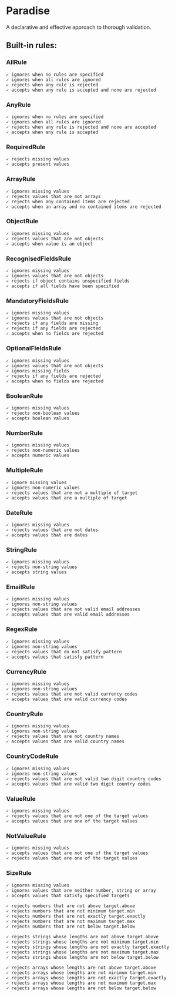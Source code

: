 # Paradise

A declarative and effective approach to thorough validation.

## Built-in rules:

### AllRule
    ✓ ignores when no rules are specified
    ✓ ignores when all rules are ignored
    ✓ rejects when any rule is rejected
    ✓ accepts when any rule is accepted and none are rejected

### AnyRule
    ✓ ignores when no rules are specified
    ✓ ignores when all rules are ignored
    ✓ rejects when any rule is rejected and none are accepted
    ✓ accepts when any rule is accepted

### RequiredRule
    ✓ rejects missing values
    ✓ accepts present values

### ArrayRule
    ✓ ignores missing values
    ✓ rejects values that are not arrays
    ✓ rejects when any contained items are rejected
    ✓ accepts when an array and no contained items are rejected

### ObjectRule
    ✓ ignores missing values
    ✓ rejects values that are not objects
    ✓ accepts when value is an object

### RecognisedFieldsRule
    ✓ ignores missing values
    ✓ ignores values that are not objects
    ✓ rejects if object contains unspecified fields
    ✓ accepts if all fields have been specified

### MandatoryFieldsRule
    ✓ ignores missing values
    ✓ ignores values that are not objects
    ✓ rejects if any fields are missing
    ✓ rejects if any fields are rejected
    ✓ accepts when no fields are rejected

### OptionalFieldsRule
    ✓ ignores missing values
    ✓ ignores values that are not objects
    ✓ ignores missing fields
    ✓ rejects if any fields are rejected
    ✓ accepts when no fields are rejected

### BooleanRule
    ✓ ignores missing values
    ✓ rejects non-boolean values
    ✓ accepts boolean values  

### NumberRule
    ✓ ignores missing values
    ✓ rejects non-numeric values
    ✓ accepts numeric values

### MultipleRule
    ✓ ignore missing values
    ✓ ignores non-numeric values
    ✓ rejects values that are not a multiple of target
    ✓ accepts values that are a multiple of target

### DateRule
    ✓ ignores missing values
    ✓ rejects values that are not dates
    ✓ accepts values that are dates

### StringRule
    ✓ ignores missing values
    ✓ rejects non-string values
    ✓ accepts string values

### EmailRule
    ✓ ignores missing values
    ✓ ignores non-string values
    ✓ rejects values that are not valid email addresses
    ✓ accepts values that are valid email addresses

### RegexRule
    ✓ ignores missing values
    ✓ ignores non-string values
    ✓ rejects values that do not satisfy pattern
    ✓ accepts values that satisfy pattern

### CurrencyRule
    ✓ ignores missing values
    ✓ ignores non-string values
    ✓ rejects values that are not valid currency codes
    ✓ accepts values that are valid currency codes

### CountryRule
    ✓ ignores missing values
    ✓ ignores non-string values
    ✓ rejects values that are not country names
    ✓ accepts values that are valid country names

### CountryCodeRule
    ✓ ignores missing values
    ✓ ignores non-string values
    ✓ rejects values that are not valid two digit country codes
    ✓ accepts values that are valid two digit country codes

### ValueRule
    ✓ ignores missing values
    ✓ rejects values that are not one of the target values
    ✓ accepts values that are one of the target values

### NotValueRule
    ✓ ignores missing values
    ✓ accepts values that are not one of the target values
    ✓ rejects values that are one of the target values

### SizeRule
    ✓ ignores missing values
    ✓ ignores values that are neither number, string or array
    ✓ accepts values that satisfy specified targets
    
    ✓ rejects numbers that are not above target.above
    ✓ rejects numbers that are not minimum target.min
    ✓ rejects numbers that are not exactly target.exactly
    ✓ rejects numbers that are not maximum target.max
    ✓ rejects numbers that are not below target.below

    ✓ rejects strings whose lengths are not above target.above
    ✓ rejects strings whose lengths are not minimum target.min
    ✓ rejects strings whose lengths are not exactly target.exactly
    ✓ rejects strings whose lengths are not maximum target.max
    ✓ rejects strings whose lengths are not below target.below

    ✓ rejects arrays whose lengths are not above target.above
    ✓ rejects arrays whose lengths are not minimum target.min
    ✓ rejects arrays whose lengths are not exactly target.exactly
    ✓ rejects arrays whose lengths are not maximum target.max
    ✓ rejects arrays whose lengths are not below target.below
